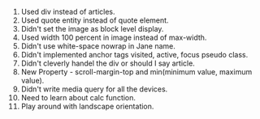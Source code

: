 1. Used div instead of articles.
2. Used quote entity instead of quote element.
3. Didn't set the image as block level display.
4. Used width 100 percent in image instead of max-width.
5. Didn't use white-space nowrap in Jane name.
6. Didn't implemented anchor tags visited, active, focus pseudo class.
7. Didn't cleverly handel the div or should I say article.
8. New Property - scroll-margin-top and min(minimum value, maximum value).
9. Didn't write media query for all the devices.
10. Need to learn about calc function.
11. Play around with landscape orientation.
